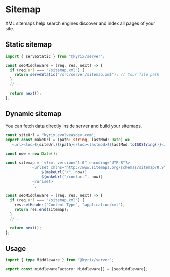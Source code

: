 # Sitemap

XML sitemaps help search engines discover and index all pages of your site.

## Static sitemap

```ts
import { serveStatic } from "@kyrix/server";

const seoMiddleware = (req, res, next) => {
  if (req.url === "/sitemap.xml") {
    return serveStatic("/src/server/sitemap.xml"); // Your file path
  }
  // ...

  return next();
};
```

## Dynamic sitemap

You can fetch data directly inside server and build your sitemaps.

```ts
const siteUrl = "kyrix.evolveasdev.com";
export const makeUrl = (path: string, lastMod: Date) =>
  `<url><loc>${siteUrl}${path}</loc><lastmod>${lastMod.toISOString()}</lastmod></url>`;

const now = new Date();

const sitemap = `<?xml version="1.0" encoding="UTF-8"?>
            <urlset xmlns="http://www.sitemaps.org/schemas/sitemap/0.9">
                ${makeUrl("/", now)}
                ${makeUrl("/contact", now)}
            </urlset>
            `;

const seoMiddleware = (req, res, next) => {
  if (req.url === "/sitemap.xml") {
    res.setHeader("Content-Type", "application/xml");
    return res.end(sitemap);
  }
  // ...

  return next();
};
```

## Usage

```ts
import { type Middleware } from "@kyrix/server";

export const middlewareFactory: Middleware[] = [seoMiddleware];
```